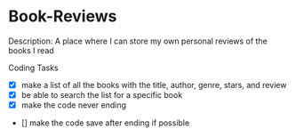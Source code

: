 # Book-Reviews

Description: A place where I can store my own personal reviews of the books I read 

Coding Tasks
- [x] make a list of all the books with the title, author, genre, stars, and review
- [x] be able to search the list for a specific book
- [x] make the code never ending
- [] make the code save after ending if possible